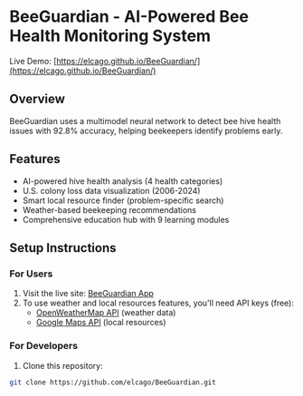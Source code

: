 # BeeGuardian - AI-Powered Bee Health Monitoring System

Live Demo: [https://elcago.github.io/BeeGuardian/](https://elcago.github.io/BeeGuardian/)

## Overview
BeeGuardian uses a multimodel neural network to detect bee hive health issues with 92.8% accuracy, helping beekeepers identify problems early.

## Features
- AI-powered hive health analysis (4 health categories)
- U.S. colony loss data visualization (2006-2024)
- Smart local resource finder (problem-specific search)
- Weather-based beekeeping recommendations
- Comprehensive education hub with 9 learning modules

## Setup Instructions

### For Users
1. Visit the live site: [BeeGuardian App](https://elcago.github.io/BeeGuardian/)
2. To use weather and local resources features, you'll need API keys (free):
   - [OpenWeatherMap API](https://openweathermap.org/api) (weather data)
   - [Google Maps API](https://developers.google.com/maps/documentation/javascript/get-api-key) (local resources)

### For Developers
1. Clone this repository:
```bash
git clone https://github.com/elcago/BeeGuardian.git
